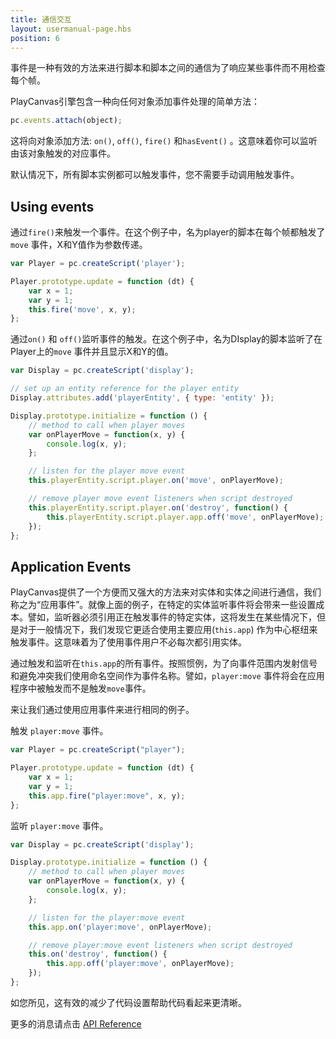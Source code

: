 ```yaml
---
title: 通信交互
layout: usermanual-page.hbs
position: 6
---
```


事件是一种有效的方法来进行脚本和脚本之间的通信为了响应某些事件而不用检查每个帧。

PlayCanvas引擎包含一种向任何对象添加事件处理的简单方法：

```javascript
pc.events.attach(object);
```

这将向对象添加方法: `on()`, `off()`, `fire()` 和`hasEvent()` 。这意味着你可以监听由该对象触发的对应事件。

默认情况下，所有脚本实例都可以触发事件，您不需要手动调用触发事件。

## Using events

通过`fire()`来触发一个事件。在这个例子中，名为player的脚本在每个帧都触发了`move` 事件，X和Y值作为参数传递。

```javascript
var Player = pc.createScript('player');

Player.prototype.update = function (dt) {
    var x = 1;
    var y = 1;
    this.fire('move', x, y);
};
```

通过`on()` 和 `off()`监听事件的触发。在这个例子中，名为DIsplay的脚本监听了在Player上的`move` 事件并且显示X和Y的值。

```javascript
var Display = pc.createScript('display');

// set up an entity reference for the player entity
Display.attributes.add('playerEntity', { type: 'entity' });

Display.prototype.initialize = function () {
    // method to call when player moves
    var onPlayerMove = function(x, y) {
        console.log(x, y);
    };

    // listen for the player move event
    this.playerEntity.script.player.on('move', onPlayerMove);

    // remove player move event listeners when script destroyed
    this.playerEntity.script.player.on('destroy', function() {
        this.playerEntity.script.player.app.off('move', onPlayerMove);
    });
};
```

## Application Events

PlayCanvas提供了一个方便而又强大的方法来对实体和实体之间进行通信，我们称之为“应用事件”。就像上面的例子，在特定的实体监听事件将会带来一些设置成本。譬如，监听器必须引用正在触发事件的特定实体，这将发生在某些情况下，但是对于一般情况下，我们发现它更适合使用主要应用(`this.app`) 作为中心枢纽来触发事件。这意味着为了使用事件用户不必每次都引用实体。

通过触发和监听在`this.app`的所有事件。按照惯例，为了向事件范围内发射信号和避免冲突我们使用命名空间作为事件名称。譬如，`player:move` 事件将会在应用程序中被触发而不是触发`move`事件。

来让我们通过使用应用事件来进行相同的例子。

触发 `player:move` 事件。

```javascript
var Player = pc.createScript("player");

Player.prototype.update = function (dt) {
    var x = 1;
    var y = 1;
    this.app.fire("player:move", x, y);
};
```

监听 `player:move` 事件。

```javascript
var Display = pc.createScript('display');

Display.prototype.initialize = function () {
    // method to call when player moves
    var onPlayerMove = function(x, y) {
        console.log(x, y);
    };

    // listen for the player:move event
    this.app.on('player:move', onPlayerMove);

    // remove player:move event listeners when script destroyed
    this.on('destroy', function() {
        this.app.off('player:move', onPlayerMove);
    });
};
```

如您所见，这有效的减少了代码设置帮助代码看起来更清晰。

更多的消息请点击 [API Reference][1]

[1]: /api/pc.EventHandler.html
